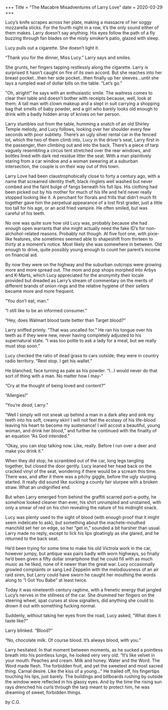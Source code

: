 +++
Title = "The Macabre Misadventures of Larry Love"
date = 2020-03-29
+++

Lucy’s knife scrapes across her plate, making a massacre of her soggy mozzarella sticks. For the fourth night in a row, it’s the only sound either of them makes. Larry doesn’t say anything. His eyes follow the path of a fly buzzing through fan blades on the misty smoker’s patio, glazed with sleep.

Lucy pulls out a cigarette. She doesn’t light it.

“Thank you for the dinner, Miss Lucy.” Larry says and smiles.

She grunts, her fingers tapping restlessly along the cigarette. Larry is surprised it hasn’t caught on fire of its own accord. But she reaches into her breast pocket...then her side pocket...then finally up her sleeves...until she lays a rumpled wad of dollar bills on the table. “Let’s go.”

"Oh, alright!” he says with an enthusiastic smile. The waitress comes to clear their table and doesn’t bother with receipts because, well, look at them. A tall man with clown makeup and a slept in suit carrying a shopping bag that smells of baby powder, and a girl who barely looks old enough to drink with a badly hidden array of knives on her person. 

Larry stumbles out from the table, humming a snatch of an old Shirley Temple melody, and Lucy follows, looking over her shoulder every few seconds with poor subtlety. There’s an ugly silver rental car in the fenced lot, which the two of them climb into, Lucy in the driver’s seat, Larry first in the passenger, then climbing out and into the back. There’s a piece of tarp vaguely resembling a circus tent stretched over the rear windows, and bottles lined with dark red residue litter the seat. With a man plaintively staring from a car window and a woman swearing at a suburban intersection, the couple is on their way out of this town.

Larry Love had been claustrophobically close to forty a century ago, with a name that screamed identity theft, black ringlets well washed but never combed and the faint bulge of fangs beneath his full lips. His clothing had been picked out by his mother for much of his life and he’d never really stopped looking like it. A penchant for florals and frills that didn’t much fit together gave him the perpetual appearance of a lost first grader, just a little too tall for his age, or an acid fried vampire. He often smiled, but was careful of his teeth. 

No one was quite sure how old Lucy was, probably because she had enough open warrants that she might actually need the fake ID’s for non-alchohol-related reasons. Probably not though. At five foot one, with pixie-like features, she sometimes seemed able to shapeshift from thirteen to thirty at a moment’s notice. Most likely she was somewhere in between. Old enough to drive, quite possibly young enough to count her parent’s income on financial aid.

By now they were on the highway and the suburban outcrops were growing more and more spread out. The mom and pop shops morphed into Arbys and K-Marts, which Lucy appreciated for the anonymity their locale provided but dreaded as Larry’s stream of commentary on the merits of different brands of onion rings and the relative hygiene of their sellers became more and more frequent.

“You don’t eat, man.”

“I still like to be an informed consumer.”

“Hey, does Walmart blood taste better than Target blood?”

Larry sniffed primly. “That was uncalled for.” He ran his tongue over his teeth as if they were new, never having completely adjusted to his supernatural state. “I was too polite to ask a lady for a meal, but we really must stop soon.”

Lucy checked the ratio of dead grass to cars outside; they were in country radio territory. “Rest stop. I get his wallet.”

He blanched, face turning as pale as his powder. “I...I would never do that sort of thing with a man. No matter how I may-”

“Cry at the thought of being loved and content?”

“Allergies!”

“You’re <i>dead</i>, Larry.”

“Well I simply will not sneak up behind a man in a dark alley and sink my teeth into his soft, creamy skin! I will not feel the ecstasy of his life-blood leaving his heart to become my sustenance! I will accost a beautiful, young woman, and drink her blood,” and further he continued with the finality of an equation “As God intended.”

“Okay, you can stop talking now. Like, really. Before I run over a deer and make you drink it.”

When they did stop, he scrambled out of the car, long legs tangling together, but closed the door gently. Lucy leaned her head back on the cracked vinyl of the seat, wondering if there would be a scream this time. There was, and after it there was a pitchy giggle, before the ugly slurping started. It really did sound like sucking a county fair slurpee with a broken straw. What an undignified end. 

But when Larry emerged from behind the graffiti scarred port-a-potty, he somehow looked cleaner than ever, his shirt unrumpled and unstained, with only a smear of red on his chin revealing the nature of his midnight snack. 

Lucy was plenty used to the sight of blood (with enough proof that it might seem indelicate to ask), but something about the machete-mouthed manchild set her on edge, so her “get in,” sounded a bit harsher than usual. Larry made no reply, except to lick his lips gloatingly as she glared, and he returned to the back seat.

He’d been trying for some time to make his old Victrola work in the car, however jumpy, but antique wax pairs badly with worn highways, so finally he’d been given a fifty dollar smartphone that he could fill with as much music as he liked, none of it newer than the great war. Lucy occasionally growled complaints or sang Led Zeppelin with the melodiousness of an air raid siren, but Larry could have sworn he caught her mouthing the words along to “I Got You Babe” at least twice. 

Today it was nineteenth century ragtime, with a frenetic energy that jangled Lucy’s nerves in the stillness of the car. She drummed her fingers on the steering wheel, spat curses at slow signallers, did anything she could to drown it out with something fucking normal.

Suddenly, without taking her eyes from the road, Lucy asked, “What does it taste like?”

Larry blinked. “Blood?”

“No, chocolate milk. Of course blood. It’s always blood, with you.”

Larry hesitated. In that moment between moments, as he sucked a pointless breath into his pointless lungs, he looked very very old. “It’s like velvet in your mouth. Peaches and cream. Milk and honey. Water and the Word. The Word made flesh. The forbidden fruit, and yet the sweetest and most sacred thing. Carnal desire. Like the kiss of a young…” He trailed off, his fingertips touching his lips, just barely. The buildings and billboards rushing by outside the window were reflected in his glassy eyes. And by the time the rising sun rays drenched his curls through the tarp meant to protect him, he was dreaming of sweet, forbidden things.


<i>by C.G.</i>

